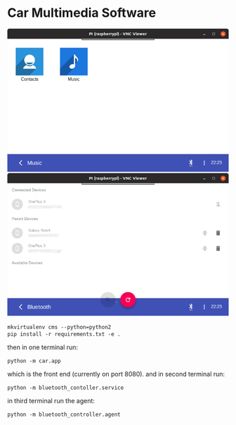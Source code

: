 # Car Multimedia Software

![mainmenu](main_menu.png)
![bluetooth](bluetooth.png)

```
mkvirtualenv cms --python=python2
pip install -r requirements.txt -e .
```

then in one terminal run:
```
python -m car.app
```
which is the front end (currently on port 8080).
and in second terminal run:
```
python -m bluetooth_contoller.service
```

in third terminal run the agent:
```
python -m bluetooth_controller.agent
```

